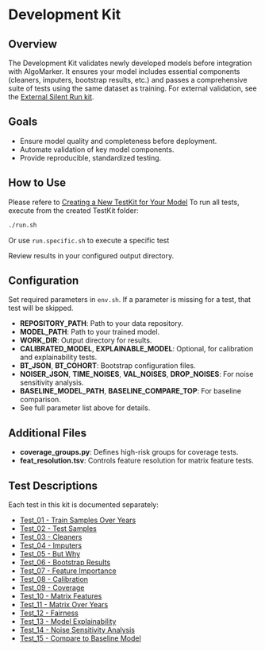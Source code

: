 # Development Kit

## Overview

The Development Kit validates newly developed models before integration with AlgoMarker. It ensures your model includes essential components (cleaners, imputers, bootstrap results, etc.) and passes a comprehensive suite of tests using the same dataset as training. For external validation, see the [External Silent Run kit](../External%20Silent%20Run).

## Goals

- Ensure model quality and completeness before deployment.
- Automate validation of key model components.
- Provide reproducible, standardized testing.

## How to Use

Please refere to [Creating a New TestKit for Your Model](../index.md#creating-a-new-testkit-for-your-model)
To run all tests, execute from the created TestKit folder:
```bash
./run.sh
```
Or use `run.specific.sh` to execute a specific test

Review results in your configured output directory.

## Configuration

Set required parameters in `env.sh`. If a parameter is missing for a test, that test will be skipped.

- **REPOSITORY_PATH**: Path to your data repository.
- **MODEL_PATH**: Path to your trained model.
- **WORK_DIR**: Output directory for results.
- **CALIBRATED_MODEL**, **EXPLAINABLE_MODEL**: Optional, for calibration and explainability tests.
- **BT_JSON**, **BT_COHORT**: Bootstrap configuration files.
- **NOISER_JSON**, **TIME_NOISES**, **VAL_NOISES**, **DROP_NOISES**: For noise sensitivity analysis.
- **BASELINE_MODEL_PATH**, **BASELINE_COMPARE_TOP**: For baseline comparison.
- See full parameter list above for details.

## Additional Files

- **coverage_groups.py**: Defines high-risk groups for coverage tests.
- **feat_resolution.tsv**: Controls feature resolution for matrix feature tests.

## Test Descriptions

Each test in this kit is documented separately:

- [Test_01 - Train Samples Over Years](Test_01%20-%20test_train_samples_over_years.md)
- [Test_02 - Test Samples](Test_02%20-%20test%20samples.md)
- [Test_03 - Cleaners](Test_03%20-%20test%20cleaners.md)
- [Test_04 - Imputers](Test_04%20-%20test%20imputers.md)
- [Test_05 - But Why](Test_05%20-%20But%20why.md)
- [Test_06 - Bootstrap Results](Test_06%20-%20bootstrap%20results.md)
- [Test_07 - Feature Importance](Test_07%20-%20feature%20importance.md)
- [Test_08 - Calibration](Test_08%20-%20calibration.md)
- [Test_09 - Coverage](Test_09%20-%20coverage.md)
- [Test_10 - Matrix Features](Test_10%20-%20test%20matrix%20features.md)
- [Test_11 - Matrix Over Years](Test_11%20-%20test%20matrix%20over%20years.md)
- [Test_12 - Fairness](Test_12%20-%20fairness.md)
- [Test_13 - Model Explainability](Test_13%20-%20model%20explainability.md)
- [Test_14 - Noise Sensitivity Analysis](Test_14%20-%20noise%20sensitivity%20analysis.md)
- [Test_15 - Compare to Baseline Model](Test_15%20-%20compare%20to%20baseline%20model.md)
